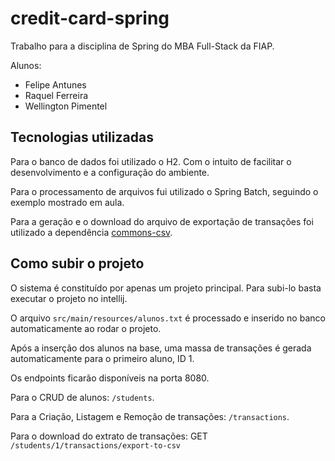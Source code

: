 # credit-card-spring

Trabalho para a disciplina de Spring do MBA Full-Stack da FIAP.

Alunos:

- Felipe Antunes
- Raquel Ferreira
- Wellington Pimentel

## Tecnologias utilizadas

Para o banco de dados foi utilizado o H2. Com o intuito de facilitar o desenvolvimento e a configuração do ambiente.

Para o processamento de arquivos fui utilizado o Spring Batch, seguindo o exemplo mostrado em aula.

Para a geração e o download do arquivo de exportação de transações foi utilizado a dependência [commons-csv](https://commons.apache.org/proper/commons-csv/dependency-info.html).

## Como subir o projeto

O sistema é constituído por apenas um projeto principal. Para subi-lo basta executar o projeto no intellij.

O arquivo `src/main/resources/alunos.txt` é processado e inserido no banco automaticamente ao rodar o projeto.

Após a inserção dos alunos na base, uma massa de transações é gerada automaticamente para o primeiro aluno, ID 1.

Os endpoints ficarão disponíveis na porta 8080.

Para o CRUD de alunos: `/students`.

Para a Criação, Listagem e Remoção de transações: `/transactions`.

Para o download do extrato de transações: GET `/students/1/transactions/export-to-csv`
